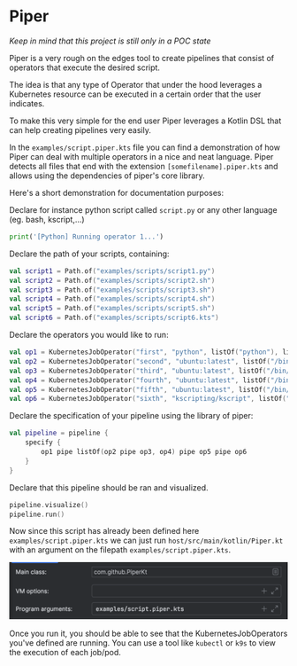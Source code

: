 # Piper

*Keep in mind that this project is still only in a POC state*

Piper is a very rough on the edges tool to create pipelines that consist of operators that execute the desired script.

The idea is that any type of Operator that under the hood leverages a Kubernetes resource can be executed in a certain 
order that the user indicates.

To make this very simple for the end user Piper leverages a Kotlin DSL that can help creating pipelines very easily.

In the `examples/script.piper.kts` file you can find a demonstration of how Piper can deal with multiple operators in 
a nice and neat language.
Piper detects all files that end with the extension `[somefilename].piper.kts` and allows using the dependencies 
of piper's core library.

Here's a short demonstration for documentation purposes:

Declare for instance python script called `script.py` or any other language (eg. bash, kscript,...)

```python
print('[Python] Running operator 1...')
```

Declare the path of your scripts, containing:

```kotlin
val script1 = Path.of("examples/scripts/script1.py")
val script2 = Path.of("examples/scripts/script2.sh")
val script3 = Path.of("examples/scripts/script3.sh")
val script4 = Path.of("examples/scripts/script4.sh")
val script5 = Path.of("examples/scripts/script5.sh")
val script6 = Path.of("examples/scripts/script6.kts")
```

Declare the operators you would like to run:

```kotlin
val op1 = KubernetesJobOperator("first", "python", listOf("python"), listOf("/scripts/script1.py"), script1)
val op2 = KubernetesJobOperator("second", "ubuntu:latest", listOf("/bin/sh"), listOf("/scripts/script2.sh"), script2)
val op3 = KubernetesJobOperator("third", "ubuntu:latest", listOf("/bin/sh"), listOf("/scripts/script3.sh"), script3)
val op4 = KubernetesJobOperator("fourth", "ubuntu:latest", listOf("/bin/sh"), listOf("/scripts/script4.sh"), script4)
val op5 = KubernetesJobOperator("fifth", "ubuntu:latest", listOf("/bin/sh"), listOf("/scripts/script5.sh"), script5)
val op6 = KubernetesJobOperator("sixth", "kscripting/kscript", listOf("kscript"), listOf("/scripts/script6.kts"), script6)
```

Declare the specification of your pipeline using the library of piper:

```kotlin
val pipeline = pipeline {
    specify {
        op1 pipe listOf(op2 pipe op3, op4) pipe op5 pipe op6
    }
}
```

Declare that this pipeline should be ran and visualized.

```kotlin
pipeline.visualize()
pipeline.run()
```

Now since this script has already been defined here `examples/script.piper.kts` we can just run 
`host/src/main/kotlin/Piper.kt` with an argument on the filepath `examples/script.piper.kts`.

![img.png](docs/assets/run-config.png)

Once you run it, you should be able to see that the KubernetesJobOperators you've defined are running.
You can use a tool like `kubectl` or `k9s` to view the execution of each job/pod.

